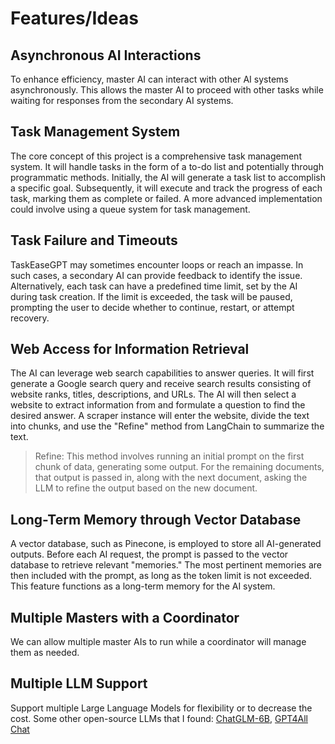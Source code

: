 # Features/Ideas
## Asynchronous AI Interactions

To enhance efficiency, master AI can interact with other AI systems asynchronously. This allows the master AI to proceed with other tasks while waiting for responses from the secondary AI systems.

## Task Management System

The core concept of this project is a comprehensive task management system. It will handle tasks in the form of a to-do list and potentially through programmatic methods. Initially, the AI will generate a task list to accomplish a specific goal. Subsequently, it will execute and track the progress of each task, marking them as complete or failed. A more advanced implementation could involve using a queue system for task management.

## Task Failure and Timeouts

TaskEaseGPT may sometimes encounter loops or reach an impasse. In such cases, a secondary AI can provide feedback to identify the issue. Alternatively, each task can have a predefined time limit, set by the AI during task creation. If the limit is exceeded, the task will be paused, prompting the user to decide whether to continue, restart, or attempt recovery.

## Web Access for Information Retrieval

The AI can leverage web search capabilities to answer queries. It will first generate a Google search query and receive search results consisting of website ranks, titles, descriptions, and URLs. The AI will then select a website to extract information from and formulate a question to find the desired answer. A scraper instance will enter the website, divide the text into chunks, and use the "Refine" method from LangChain to summarize the text.

> Refine: This method involves running an initial prompt on the first chunk of data, generating some output. For the remaining documents, that output is passed in, along with the next document, asking the LLM to refine the output based on the new document.

## Long-Term Memory through Vector Database

A vector database, such as Pinecone, is employed to store all AI-generated outputs. Before each AI request, the prompt is passed to the vector database to retrieve relevant "memories." The most pertinent memories are then included with the prompt, as long as the token limit is not exceeded. This feature functions as a long-term memory for the AI system.

## Multiple Masters with a Coordinator

We can allow multiple master AIs to run while a coordinator will manage them as needed.

## Multiple LLM Support

Support multiple Large Language Models for flexibility or to decrease the cost. Some other open-source LLMs that I found: [ChatGLM-6B](https://github.com/THUDM/ChatGLM-6B/blob/main/README_en.md), [GPT4All Chat](https://github.com/nomic-ai/gpt4all-chat)
